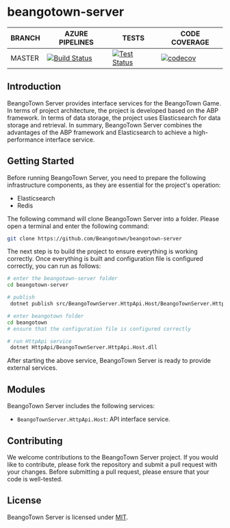 # beangotown-server
BRANCH | AZURE PIPELINES                                                                                                                                                                                                             | TESTS                                                                                                                                                                                                 | CODE COVERAGE
-------|-----------------------------------------------------------------------------------------------------------------------------------------------------------------------------------------------------------------------------|-------------------------------------------------------------------------------------------------------------------------------------------------------------------------------------------------------|--------------
MASTER   | [![Build Status](https://dev.azure.com/BeangoTown/beangotown-server/_apis/build/status/beangotown-server?branchName=master)](https://dev.azure.com/BeangoTown/beangotown-server/_build/latest?definitionId=1&branchName=master) | [![Test Status](https://img.shields.io/azure-devops/tests/BeangoTown/beangotown-server/1/master)](https://dev.azure.com/BeangoTown/beangotown-indexer/_build/latest?definitionId=2&branchName=master) | [![codecov](https://codecov.io/github/Beangotown/beangotown-server/graph/badge.svg?token=ORWZI8I1SH)](https://codecov.io/github/Beangotown/beangotown-server)
## Introduction
BeangoTown Server provides interface services for the BeangoTown Game. In terms of project architecture, the project is developed based on the ABP framework.  In terms of data storage, the project uses  Elasticsearch for data storage and retrieval.  In summary, BeangoTown Server combines the advantages of the ABP framework and Elasticsearch to achieve a high-performance  interface service.
## Getting Started

Before running BeangoTown Server, you need to prepare the following infrastructure components, as they are essential for the project's operation:
* Elasticsearch
* Redis

The following command will clone BeangoTown Server into a folder. Please open a terminal and enter the following command:
```Bash
git clone https://github.com/Beangotown/beangotown-server
```

The next step is to build the project to ensure everything is working correctly. Once everything is built and configuration file is configured correctly, you can run as follows:

```Bash
# enter the beangotown-server folder
cd beangotown-server

# publish
 dotnet publish src/BeangoTownServer.HttpApi.Host/BeangoTownServer.HttpApi.Host.csproj -o beangotown/HttpApi

# enter beangotown folder
cd beangotown
# ensure that the configuration file is configured correctly

# run HttpApi service
 dotnet HttpApi/BeangoTownServer.HttpApi.Host.dll

```

After starting  the above service, BeangoTown Server is ready to provide external services.

## Modules

BeangoTown Server includes the following services:

- `BeangoTownServer.HttpApi.Host`: API interface service.

## Contributing

We welcome contributions to the BeangoTown Server project. If you would like to contribute, please fork the repository and submit a pull request with your changes. Before submitting a pull request, please ensure that your code is well-tested.


## License

BeangoTown Server is licensed under [MIT](https://github.com/Beangotown/beangotown-server/blob/master/LICENSE).
